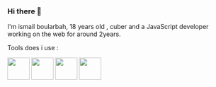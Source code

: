 ### Hi there 👋

I'm ismail boularbah, 18 years old , cuber and a JavaScript developer working on the web for around 2years.

Tools does i use :

<img height="50px" width="50px" src="https://boularbahismail.netlify.app/img/ai/jslogo.svg" />  <img height="50px" width="50px" src="https://boularbahismail.netlify.app/img/ai/python.svg" />  <img height="50px" width="50px" src="https://boularbahismail.netlify.app/img/ai/git.svg" />  <img height="50px" width="50px" src="https://boularbahismail.netlify.app/img/ai/nodejs-icon.svg" />
